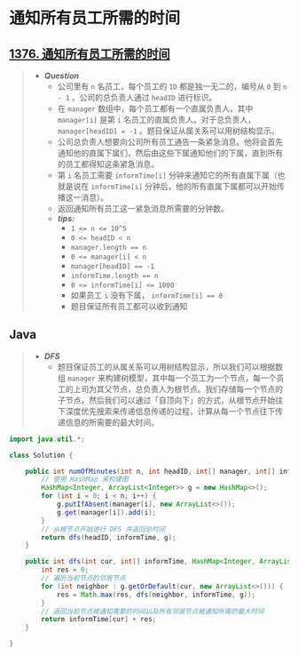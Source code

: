 # 通知所有员工所需的时间

## [1376. 通知所有员工所需的时间](https://leetcode.cn/problems/time-needed-to-inform-all-employees/)

> - ***Question***
>   - 公司里有 `n` 名员工，每个员工的 `ID` 都是独一无二的，编号从 `0` 到 `n - 1` 。公司的总负责人通过 `headID` 进行标识。
>   - 在 `manager` 数组中，每个员工都有一个直属负责人，其中 `manager[i]` 是第 `i` 名员工的直属负责人。对于总负责人， `manager[headID] = -1` 。题目保证从属关系可以用树结构显示。
>   - 公司总负责人想要向公司所有员工通告一条紧急消息。他将会首先通知他的直属下属们，然后由这些下属通知他们的下属，直到所有的员工都得知这条紧急消息。
>   - 第 `i` 名员工需要 `informTime[i]` 分钟来通知它的所有直属下属（也就是说在 `informTime[i]` 分钟后，他的所有直属下属都可以开始传播这一消息）。
>   - 返回通知所有员工这一紧急消息所需要的分钟数。
>   - ***tips:***
>     - `1 <= n <= 10^5`
>     - `0 <= headID < n`
>     - `manager.length == n`
>     - `0 <= manager[i] < n`
>     - `manager[headID] == -1`
>     - `informTime.length == n`
>     - `0 <= informTime[i] <= 1000`
>     - 如果员工 `i` 没有下属， `informTime[i] == 0`
>     - 题目保证所有员工都可以收到通知

## Java

> - ***DFS***
>   - 题目保证员工的从属关系可以用树结构显示，所以我们可以根据数组 `manager` 来构建树模型，其中每一个员工为一个节点，每一个员工的上司为其父节点，总负责人为根节点。我们存储每一个节点的子节点，然后我们可以通过「自顶向下」的方式，从根节点开始往下深度优先搜索来传递信息传递的过程，计算从每一个节点往下传递信息的所需要的最大时间。

```java
import java.util.*;

class Solution {

    public int numOfMinutes(int n, int headID, int[] manager, int[] informTime) {
        // 使用 HashMap 来构建图
        HashMap<Integer, ArrayList<Integer>> g = new HashMap<>();
        for (int i = 0; i < n; i++) {
            g.putIfAbsent(manager[i], new ArrayList<>());
            g.get(manager[i]).add(i);
        }
        // 从根节点开始进行 DFS 并返回总时间
        return dfs(headID, informTime, g);
    }

    public int dfs(int cur, int[] informTime, HashMap<Integer, ArrayList<Integer>> g) {
        int res = 0;
        // 遍历当前节点的邻居节点
        for (int neighbor : g.getOrDefault(cur, new ArrayList<>())) {
            res = Math.max(res, dfs(neighbor, informTime, g));
        }
        // 返回当前节点被通知需要的时间以及所有邻居节点被通知所需的最大时间
        return informTime[cur] + res;
    }

}
```
